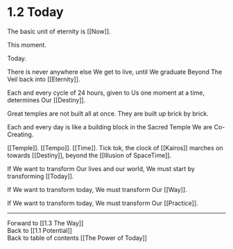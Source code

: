 # 1.2 Today

The basic unit of eternity is [[Now]]. 

This moment. 

Today.

There is never anywhere else We get to live, until We graduate Beyond The Veil back into [[Eternity]].

Each and every cycle of 24 hours, given to Us one moment at a time, determines Our [[Destiny]]. 

Great temples are not built all at once. They are built up brick by brick. 

Each and every day is like a building block in the Sacred Temple We are Co-Creating. 

[[Temple]]. [[Tempo]]. [[Time]]. Tick tok, the clock of [[Kairos]] marches on towards [[Destiny]], beyond the [[Illusion of SpaceTime]]. 

If We want to transform Our lives and our world, We must start by transforming [[Today]]. 

If We want to transform today, We must transform Our [[Way]]. 

If We want to transform today, We must transform Our [[Practice]]. 

___

Forward to [[1.3 The Way]]  
Back to [[1.1 Potential]]  
Back to table of contents [[The Power of Today]]  






